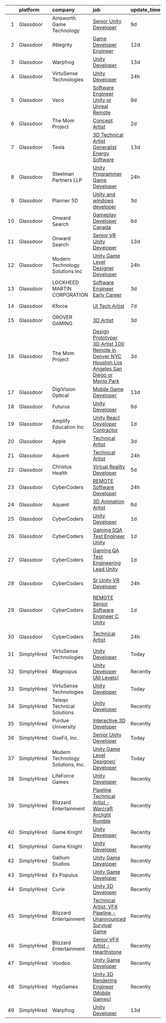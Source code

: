 

|    | platform    | company                           | job                                                                                                                                                                                                                                                                                                                                                                                                                                                                                                                                                                                                                                                                                                                                                                                                                                                                                                                                                                                                                                                                                                                                                                                                                                                                                                                                                                                                                                                                              | update_time   | location        |
|---:|:------------|:----------------------------------|:---------------------------------------------------------------------------------------------------------------------------------------------------------------------------------------------------------------------------------------------------------------------------------------------------------------------------------------------------------------------------------------------------------------------------------------------------------------------------------------------------------------------------------------------------------------------------------------------------------------------------------------------------------------------------------------------------------------------------------------------------------------------------------------------------------------------------------------------------------------------------------------------------------------------------------------------------------------------------------------------------------------------------------------------------------------------------------------------------------------------------------------------------------------------------------------------------------------------------------------------------------------------------------------------------------------------------------------------------------------------------------------------------------------------------------------------------------------------------------|:--------------|:----------------|
|  1 | Glassdoor   | Ainsworth Game Technology         | [Senior Unity Developer](https://www.glassdoor.com/partner/jobListing.htm?pos=101&ao=1110586&s=58&guid=00000183b143c702b7312629c440f575&src=GD_JOB_AD&t=SR&vt=w&ea=1&cs=1_fe2362c4&cb=1665126353068&jobListingId=1008165876059&cpc=B1361D5F72E3FDAD&jrtk=3-0-1geok7hs4jooo801-1geok7hssiman800-477143f3dd0e7257--6NYlbfkN0AhTaXticpO8D1EV9nGWUa2G9Nr_0uERllJkF2KKfHsNCNzpXqdouC3bV4_leeykytIDE5WGh8QUOcLPTGoiJb2bdeiG_SYVHL2-ooSc8Uc-RFC3ZddFvsx0jD7zzT3RnC1Hv_FZzodrMN-Gv0UqSFDbVvILI1nIhpEmIP85yYes1Kvgf5mJDTIP724y2RCo0lqIPaAPXcgx6gL-us9M9CYlOoHIANlAoihY-qWn1afbslFbIyDTVAsrxf4N2IsppmxHMtcx2a7_AGPwh3Eyr4Q5gMInBVmeb9RRTCAvgV3KuPvCQNov8S2JioyIZtZvkimN1ADwwBhQEnZMrAiCFkNBEsrkZTbDmMAERGNdj2-UiPHsNsdVOJWUyOeXouLJxv8gkd_qClvDnorUdmJ4N9FaZP_MfMh7YFkltOTypbYiC0oM9pSO5LwyWlDfj5c8H1EWosm4ISKiQrdwxzH_qqKQbE0P7C2cl8_TpLXreWDF5HPQ6mfthr0aHtPEU54ukQFlROWqpzUxw%3D%3D)                                                                                                                                                                                                                                                                                                                                                                                                                                                                                                                                                                                                    | 9d            | Las Vegas, NV   |
|  2 | Glassdoor   | iNtegrity                         | [Game Developer Engineer](https://www.glassdoor.com/partner/jobListing.htm?pos=116&ao=1110586&s=58&guid=00000183b143c702b7312629c440f575&src=GD_JOB_AD&t=SR&vt=w&ea=1&cs=1_b885fbca&cb=1665126353070&jobListingId=1008159960954&cpc=FB7E4A1762AE5BEC&jrtk=3-0-1geok7hs4jooo801-1geok7hssiman800-f007a9b18ce574ec--6NYlbfkN0C7QpSfatUTTt_pWYjh4fmCixpaZixxEgk6WqG2e9JFSn8PLDX21so4BUVMbM-nBKhXCnsv-rU-KWa8GwN08r9GRBZvA-u4nPEN3ApN9XjH4dklJ0WDOBXjYIG8qzdFOyJJJu2JrQ0ClTFCMBeO1lftwTH5oRtbn67DhkAte38942rtH2_WHrwxHWgthMjmqGI0MNR8V6zgHXILCgwTSGy_NCRNnBLDgcXV0_Yz4Y2PHqFZJk43e5zWqMLn0gYuLI4GaEjKM5geeU1Hggma3xwsTk16DlSfnPc0-RyW_wzyD2X4CnlOf02x--cshKSBW3RTgfRALIdzW7ZIguugwKbPEEaMuGeKHKuh9JVjKieJm5uU1ykEKbbDdro1QhMy9e8WdFUqMWOcEpmcyslsh0kqBe9HeoYxuWEBjHBSHAx8eNEjC0JSGBNWjGWa3tJ8jaroCzUNpjVYogSR-YO6L2MZUkqgZv7u46a8EmFRemfi3lLWvHEg2bq6HH8y6zSMCzFT_sK-v7mIs-YTLhSIrhId)                                                                                                                                                                                                                                                                                                                                                                                                                                                                                                                                                                                               | 12d           | Las Vegas, NV   |
|  3 | Glassdoor   | Warpfrog                          | [Unity Developer](https://www.glassdoor.com/partner/jobListing.htm?pos=128&ao=1136043&s=58&guid=00000183b143c702b7312629c440f575&src=GD_JOB_AD&t=SR&vt=w&ea=1&cs=1_795b7674&cb=1665126353072&jobListingId=1008158804784&jrtk=3-0-1geok7hs4jooo801-1geok7hssiman800-dbfbd3c17e81990d-)                                                                                                                                                                                                                                                                                                                                                                                                                                                                                                                                                                                                                                                                                                                                                                                                                                                                                                                                                                                                                                                                                                                                                                                            | 13d           | Remote          |
|  4 | Glassdoor   | VirtuSense Technologies           | [Unity Developer](https://www.glassdoor.com/partner/jobListing.htm?pos=103&ao=1110586&s=58&guid=00000183b143c702b7312629c440f575&src=GD_JOB_AD&t=SR&vt=w&ea=1&cs=1_085989c7&cb=1665126353068&jobListingId=1008189164244&cpc=5EFBB0462F9C6B7A&jrtk=3-0-1geok7hs4jooo801-1geok7hssiman800-e45dbed7ed4141ec--6NYlbfkN0CpTNcpmE4ij7sr_GPl7QJj6yehPG-kupSZfEdlJHm76P8oq5H2fhbLgel7j5US3_82sl-q_ANWdLPrWeqBWKrSDGT4pzCUe3pZs1NF0soA2JxY-DPVRiyNM7VN1R-xtH8-fZi8Rkeqt5C9ALVR8ZPbu6TyBXI3iTb9wmbJ4tEmUM829R_q-A5oROh-JOJ6ptXOMvUILvAuYdcB7wTKsuJaplHSkS30kVN0uYlKu2EvNkfJGEmYfI0FOwPlzhUECiBW-ciYWOZdB2aZs_sWjJPtmlk8HuNaXHLBq-zrGOjnxkldo5q2wFQzPid4UGE4PUb51li2BzD2o5uzjmUt6Lq1aDR0YTSFf4AS9xPrSm1r2RMER2K3VxJYPwm9H0a7zHbJ1-xkk1jESbzoEAjtbd2XmooVlXLeC0N9qrOBYilTvHjTZHdU6jPbvbFfFZxknq_gy7N53UAW21aWkLSQ9Gii6_svYwL0Y6coiAavyovYZGoiHyhYAnNogEZHmiejc4A8-KFm_JkH6A%3D%3D)                                                                                                                                                                                                                                                                                                                                                                                                                                                                                                                                                                                                           | 24h           | Peoria, IL      |
|  5 | Glassdoor   | Vaco                              | [Software Engineer  Unity or Unreal    Remote](https://www.glassdoor.com/partner/jobListing.htm?pos=117&ao=1110586&s=58&guid=00000183b143c702b7312629c440f575&src=GD_JOB_AD&t=SR&vt=w&ea=1&cs=1_954f5634&cb=1665126353070&jobListingId=1008166310854&cpc=8795CF9063CD573D&jrtk=3-0-1geok7hs4jooo801-1geok7hssiman800-ee50aea3bf9d73eb--6NYlbfkN0D_sybMACCpf9B-677oK5j6rPldVB6BlrVvFjO_o-GJZbzuF-qh4PxErFUqfUsv_6v_zg4Jh_aNOevsqh4BYNctc2jwke31oIAS4mPp3jG22yM4bLQ5e10wT1TSjpOm9bEr6JkTGy9Ejg5s422f7zB8n4Fp9QobVLUw0DhwS0ylhkbWi2G0Xgnn8ZnyYM3CzlDBRUzhMCImrc4PEb3siUeE_R3WtTuSqo0pNVHSMYQALn0pi-Hql7HW0SVKqzEYNMXylu_s9pNRtlm_lhnpEEwaff3crhU9Q8eV-R-XEMtfe122goTrcXuM5zpAtUK8xLytBkAADOnMgeXSWiXYyFf_VKvJ1cWcq8Nr41frqVW1amFmLuGZ_2F2mh03NpRjUAIU5StB4rglpAqfS2Zd5r_W3h0QSdul6hNW6vpY4o8AB8T9x9VHOvfO2976KvD-M-s9W55IMS_k1pLlxSnlbcBV1KQDXI9PsyK4xmq1ncDkfHX4aB6WHGF1oBA75jzsn2Z92c05S10SBkNsFqWc-k2g5nee6cd7eEU-fNrpOYybnGvtXecclz6u)                                                                                                                                                                                                                                                                                                                                                                                                                                                                                                                                          | 9d            | Remote          |
|  6 | Glassdoor   | The Mom Project                   | [Concept Artist](https://www.glassdoor.com/partner/jobListing.htm?pos=124&ao=1110586&s=58&guid=00000183b143c702b7312629c440f575&src=GD_JOB_AD&t=SR&vt=w&cs=1_c9edb713&cb=1665126353071&jobListingId=1008184715301&cpc=8795CF9063CD573D&jrtk=3-0-1geok7hs4jooo801-1geok7hssiman800-17233e568e6bdfcc--6NYlbfkN0BDp_epf89aHDQhKpPegNJQ_ldQpEFZQsM9OcONMGxWx6pU56EKHF58QjVdAUvn2gUGYk7cihXgRAL09swMZPYsAyRqyE257yvYbbx13VuAAtV4yYcG-ioGeqEUik5rn4OKCZcWnmopQqHLZFgsYC5yn8wwLxhJLC5NnTcQGuv0Ll9xNNRUp9s429WtTd_ZRXYcorFYWpmW53c2I-RU4Eb35pkpRqgS7Xo0Gcdgg4unU3xVsoe-vBasXgv6St6IdlLRhd2o-jxUaQlirGdg_ha831ic40OhFtNka-TFKRfPF3hpmYEWKCdcGAufiPkBKfBAnxJeCrCXYpTtAZ1VV41C2N0vlrrHKDLiqsZtkNF9MM-SKaPdQUC7Pp1D-B9TXErH-xtC7KUhg2UMBok09fi124u-kFpJgBWn1c3z687ovbSmqh42e4wxl_0yE3RoPTp98CLKaLPJPvs9TRnab_whnENDyJi6oxnqOyvrXKGpZEBuQ3ExvRAShcat9Q3k740BpI-ddzrjoHbb0jJREDHVeEoK4M1yYC6FBJ4XkWrtgCu5-0Vy1gKfeoQMAeRAMLgZuSLRBKgNnw%3D%3D)                                                                                                                                                                                                                                                                                                                                                                                                                                                                                                                                                 | 2d            | Burlingame, CA  |
|  7 | Glassdoor   | Tesla                             | [3D Technical Artist   Generalist  Energy Software](https://www.glassdoor.com/partner/jobListing.htm?pos=111&ao=1110586&s=58&guid=00000183b143c702b7312629c440f575&src=GD_JOB_AD&t=SR&vt=w&cs=1_ef0af9f5&cb=1665126353069&jobListingId=1008157897731&cpc=2CAED5C921A5F994&jrtk=3-0-1geok7hs4jooo801-1geok7hssiman800-526eb1de46a13cfb--6NYlbfkN0BkX03mv_qGbDFMol2YHqLRvzzvm2LmpzMO_FcYL_FtJlnJTzsjtFTdelRG5HbGrIe2PTLamnnGyc0K9IhIzhvtAaA_C3Jn2PnSTYWfi9sxFoDfsz-iPWzSvtbHiGIa1Jep_ls665KD8ZOby9ycty7zaxZQmjF4kAVq6PfQXlakV9DHwUbS9PceTJABORB8mWQgefhl1hkLezbHH_G5cageh9TSR3itfbnuvCwRF2V88PeYfeTrel_g_vOLl_x_Ged9C1oz__iS5O3rfoTqDnHOlZpWV63gcoMQ4OARDaAoGBAWuohvGe_0cqREIn0XNXnuXWgPjI5PVbjWzeb0x_Bl18l-wO8sOWbWWr5wdK4GbHbQ4lHSMnR7MWuFguNnPhLi4tv0qOMTRRsq4AqNHWp2wkgM-QIPVk6pJNhvEx8Fxdq9n97rIURPktGPuP7PrHCsrCiiEQWFzbmkvnwtSwwvK6s9dTzW9fjmipkPxFEHZnERYCkCuF8QiCQxArqJXzmo6st_W1GVpptUgP8DyJhc)                                                                                                                                                                                                                                                                                                                                                                                                                                                                                                                                                                          | 13d           | Palo Alto, CA   |
|  8 | Glassdoor   | Steelman Partners LLP             | [Unity Programmer   Game Developer](https://www.glassdoor.com/partner/jobListing.htm?pos=121&ao=1110586&s=58&guid=00000183b143c702b7312629c440f575&src=GD_JOB_AD&t=SR&vt=w&ea=1&cs=1_1a980a2f&cb=1665126353071&jobListingId=1008188990436&cpc=32EE424DE2B657EB&jrtk=3-0-1geok7hs4jooo801-1geok7hssiman800-42348a7188bba7d0--6NYlbfkN0D0ff9e8Lfwlpl5zGbQmpn59AL71QmFd7VKOAnfyjZzp5sdngV8WPgYe0dov1m7Y2ki2q57UiwC1LVA1nN2OvmdnTQkGpQbwkSX_gQhrdqoG4419WZT85JQibzujfggYi1hJ38hYZHlz7_i7B4rhQbjJdsIVrokIZNAtiiHL53hZMITE8tnj5V1Iy3CdjcjcpfZFrDL8ypG7-Q9BofWmdPml1A9x1Iau9zcbkWN72teOOMxSYBU-IhZZjIDeTC-2QskNaqePL10hetK2zQA-HkYeOs4NVFHTQZDrZhNiWC09eSfd9UYcIWHUAe58QwtCXUxFq1bNSUJmA8_-1bvFN1RHMkHFGyAZXqiS4gKRt9SdksUeB0q7HdhDkFziBGRCJN9fBFkIeBWIYFdAuJxzQQTYEInY65RBEFDMvfPEiEHB5_uU6AwgmSMv9esMLA-EhmFEV0XJgSEWRq2Uw27ti2PnqhKkO9wX9rAQOcQVrXPP7Us00OkGtL5)                                                                                                                                                                                                                                                                                                                                                                                                                                                                                                                                                                                                                     | 24h           | Las Vegas, NV   |
|  9 | Glassdoor   | Planner 5D                        | [Unity and windows developer](https://www.glassdoor.com/partner/jobListing.htm?pos=126&ao=1136043&s=58&guid=00000183b143c702b7312629c440f575&src=GD_JOB_AD&t=SR&vt=w&ea=1&cs=1_99bd2f9e&cb=1665126353072&jobListingId=1008180361206&jrtk=3-0-1geok7hs4jooo801-1geok7hssiman800-b198aae3b1fe69ce-)                                                                                                                                                                                                                                                                                                                                                                                                                                                                                                                                                                                                                                                                                                                                                                                                                                                                                                                                                                                                                                                                                                                                                                                | 3d            | Remote          |
| 10 | Glassdoor   | Onward Search                     | [Gameplay Developer  Canada ](https://www.glassdoor.com/partner/jobListing.htm?pos=125&ao=1110586&s=58&guid=00000183b143c702b7312629c440f575&src=GD_JOB_AD&t=SR&vt=w&cs=1_46837be2&cb=1665126353071&jobListingId=1008173616037&cpc=3BA4CE39D5B5DEF5&jrtk=3-0-1geok7hs4jooo801-1geok7hssiman800-1280f41d26bc0457--6NYlbfkN0B7YoEZZ2QAGDyEGGmBPAUWSHc1Mt3sMCn9FehKcWA3w_U7TW3dCIGRFU2e-f54IzSIOC3ssMZFGYUNeZPZTD1GsZV-Hf9YJWAmC5TflhvvZTf5QjaciADiDeSQkbdHvFMhTGJE_nWiv2bRu0p3aAlpvKTONEF4CiOuFsz4x7j-JsCJdOC3oGaHdltkahqLzgdxSUzR08eLqsNPgXeVBOyUYLjNp9FHoISXQXdVdbW5LhYjYH27c2jXVz57NfHAQBWtqg09EtGjUs2RTW4eH3werrYTEYeSeTJ_57n7nemqL7f4JQRpbZlnTw8SCuLJEnHL__eeZght62a59HqKhY_teczLxB5xdRqjNFUtcT5uJQWwxvIbMsGoumwu4xvXESFvhOFi7A80nndUmWF1z5FS1zcbJnOfeXRim6mOXOP3VPYMD6VM6gasWzmxXkenfDQv64ZuV6z5N9WNsS28dnKe1TZtKSyP_fCMXRqI7JVezrr_vfEc29ozp7aLkRyIZNW6_66gnV5h7FQWCD7LgUcGcAhG9j-0dMqCDoebpiz2B9QQzu2IdE0DlXTVMfcA1Ji01sKevIIABDJhumNvwIphipodLO67iZ7A5Hqamx0nnwP80JlA21rMdPfZQu37VOiMp5_kon4z_iH1nbRIwwLvcG-bVltG89p7mzaE7ijdPksT9tuSYfHn5aJR_b4WDqmLsB3cHnS5HRrmsSX3IKJ5blvfE7xLhZ6diz928AFnzZEbXJgtoYAo8zfP8rbs5thFvI83CTL9Lk5rs55d2gxhkpcbFBlvELdu_ljaR4faZPB3EGkCKMKfabXIbokolGasyoPX4axBgAgdUF3vkm3USKsbeZYCdU22yp9Xq33j46mci2FCMFAUvO-BDLoh9Kf6mzlfm-PFRmETOM5wC7oWQgKNLbWXDf3M0izbINgn7C5cYhJH462cgYg9fE_rFV3lzFrxp4Ocuv6kve71Xeh7mDjUqPpkkFZnnarM6D5TGae0bwpmmuujw1_KEf6V89bllGEYnU_nD7KMRDUS9lxqP8qNjkVtMLs%3D)                                                  | 6d            | Ontario, CA     |
| 11 | Glassdoor   | Onward Search                     | [Senior VR Unity Developer](https://www.glassdoor.com/partner/jobListing.htm?pos=118&ao=1110586&s=58&guid=00000183b143c702b7312629c440f575&src=GD_JOB_AD&t=SR&vt=w&cs=1_df6cfe47&cb=1665126353070&jobListingId=1008157895865&cpc=C4A69CCDBB3B9599&jrtk=3-0-1geok7hs4jooo801-1geok7hssiman800-4bc6412e79000e51--6NYlbfkN0B7YoEZZ2QAGDyEGGmBPAUWSHc1Mt3sMCn9FehKcWA3w_U7TW3dCIGRFU2e-f54IzT4QMpXoncEI5ajbSKD9vWHBn9U421AML4Jc5NpuGfK4jrga4orARLeXZue3MBBt1geROYmyiS5O4MGoUYiYSC84qq0b7Ej96kFYokADAt069CgBiMyX3f-F4K1ubgRUU2lzY7Ksr1ZfcP8Avf_CZXgQO77rs8qFn1GZoQRDmXBSy4Of3vsH20cJbjUrmtf69GMPiYWZ31-s7XNhnmleFK2b3_sB1hodIfJAj95O5kemmLYVcc--Wm84359dduG5EX40yiF7GymwXo1-ooUZFc7WfeCFroUekf-NORn5jrniLdveSLx_KPqeC_A-8Dfq_V_tMA7xy27l4C52lpMw0q8KWa4CrQ6H7l5UKKQ1TJ_zzqcs3EcUO2rHHtaLFaxq2GtcWxhtwYeKwcxx6go95bLvup0jUBeOcSIYZA_rjW3yMEjQdsG7cQ_ItrDANXDPaxjKOkFJbzTGyKiP1vxzhO9eCgVKK1sxvREzkHh5Qq0anB4tgPqPrELGQdwJ--cR-iuGSErUKuskmz1WQnlrzw4jJBFmj10v0YtHBGOzEOfN87XQwWfZce2_t3J6MAS0LPUMN_kmts_JtkbMgCSVPLDZIjQ0XwhnDWFGsCj7-iup6DXYxcS1mGR2DniK2iysgDYqbfs8_11bFG5ouEIL61fjtYoL62SV8rcS3HIF30RZDcVPpeoq3J5rk1zpuqMkwHRDCBCJMrKhpmFXZEhmJXpOJwNTL_KWVpxwaq_kBrCyt8hJEa-0NuNqE5chASlTYkzAkVDhI0-eRPnGXEx65mH3V0u2vLcC_PAZ9N3gG6ac1RHI__uHXUUElsDJZftqf7gWvwhMyZ1y5XKemwjpLoJxkFdpqEwO9y97FvZji9jiJVJF5YWnT3wXUtxjxrxYJhj7imDzGKgUVZCLEoy8ghuJ2ImClA3O8Sjh1UqOhCh5qeBU-Gn5m_AYWSrty73IC8gMpoJBRbnCs353HdmxDeE_cYxUc9ki7MZh_KKouV_vQ%3D%3D)                                      | 13d           | Ontario, CA     |
| 12 | Glassdoor   | Modern Technology Solutions  Inc  | [Unity Game Level Designer  Developer](https://www.glassdoor.com/partner/jobListing.htm?pos=102&ao=1110586&s=58&guid=00000183b143c702b7312629c440f575&src=GD_JOB_AD&t=SR&vt=w&cs=1_523c3fc6&cb=1665126353068&jobListingId=1008189184401&cpc=235F38378B0CF412&jrtk=3-0-1geok7hs4jooo801-1geok7hssiman800-3f68b9500cfb1ed0--6NYlbfkN0C26OT7h5zXl7z1yVTYwN1d43osiYS9hmGqw_eY7i5KFzRWaSyxghJjTLzNEsEWeJiVnM3u9KNtUJUpV2QL-35r-Xd-i0dO1V29A5BrsPO7aawjw_mVUXdIGLCZklIiATQH2NbB6VsmExSvu1y-be1hKd4xXNjllGU-huJUCizVLzDb4mAS5ZAn-TQe6yhBNO73tJ0D_fZdJ_ClX0JF9rLOwGmeHAN1v2A11VXzTfqGye_Im3-05CuDFO4kKJDIGF04pJ2LpPZ8VaPTNskBqtzyiVvKdJ5v-ONQ92WswMN2VpfGWo8-MXFAijn4VIiLBTU0YA_F-iLLxBabK989b2MES2SvyqfKrtGHjhefwIoPYbrLCxSm__w0pks5YvGBrOKaaCAbbm6Mjeg4nrUp3zqeAM37P2oyp2DeWIzioBGy3WM0MmGxGxdneUwWG-_5apRkU-AKdSbcGQ%3D%3D)                                                                                                                                                                                                                                                                                                                                                                                                                                                                                                                                                                                                                                                           | 24h           | Huntsville, AL  |
| 13 | Glassdoor   | LOCKHEED MARTIN CORPORATION       | [Software Engineer   Early Career](https://www.glassdoor.com/partner/jobListing.htm?pos=104&ao=1110586&s=58&guid=00000183b143c702b7312629c440f575&src=GD_JOB_AD&t=SR&vt=w&cs=1_8f5df115&cb=1665126353068&jobListingId=1008182096596&cpc=BA15C3E50D27FFE8&jrtk=3-0-1geok7hs4jooo801-1geok7hssiman800-8ec1592e88164452--6NYlbfkN0BuMqUtaNIakuoGTB-u7I0EvtcrTK1_bHO6_bsORPCvsL7zkQUfIzpY4doIgp_GoHqq1ygvhciE3D0Jf5_A9BvPD0tYvnE4uc6tbTDXyL6vZHNfJTJ1Lx2v4upK5kEO3LX_otOXszZzHc44JPEpMDNbu_AHClktZJQgFxDAyWtfTAGvyHOdTNEZYDr4sB0jLpymn0G7JDTxVHqKG36vz9SMEfFFRjEY1MfmF_wGCANqsjBiFCV0TdGgGegB0cJi8RViVi_DijXaPlcCY10l_eh-MRgAyOM_A9NlUTIEzmDLxvMUOlANYchruYtd-UBOS47SUWHUXy01NDG3bzGGY-eaSKlHU1wEVSxcGug-h_UW3nSHUbOYJtYsu8kkCJOf2kb8Aj9UEcsE0Aehpd_rafbGqtWB7tD0i0bC6hFVp9LQucpXu8YWdaG0NO3jGb3OnaFCQnhfsTqz7weQkRlfob0qkjfA3mOSJtbsFXjaCnzDXQ3fWm35tx5poB6PrZ5tGQonxyfhEUJsmjGnUhdgBJcMEC8REemydmZBzKvGHYXLXnlH24yvPGO09eB1hx4C3q7tuExBJQ0KuM7XEmgbTg69Y2-x_mzQvFWJOuNTaMbeUVx9QeIPBVWs5wUuBkhEZM278cEgBU8m83fAmmWuxf-P)                                                                                                                                                                                                                                                                                                                                                                                                                                                           | 3d            | Orlando, FL     |
| 14 | Glassdoor   | Kforce                            | [UI Tech Artist](https://www.glassdoor.com/partner/jobListing.htm?pos=122&ao=1110586&s=58&guid=00000183b143c702b7312629c440f575&src=GD_JOB_AD&t=SR&vt=w&cs=1_684e148e&cb=1665126353071&jobListingId=1008171475881&cpc=9908D8D4413DBB8A&jrtk=3-0-1geok7hs4jooo801-1geok7hssiman800-8748ed1c41fd3b3d--6NYlbfkN0C5IatSLh_Ak1q39eQQoPIxD737RW9NeiYGvIRXkrLjEBkC4LI6KweFWWPiS1PvvlwxA2m4CamoThoPYW6CxHGLk7ATe_Ty352287DtOcs0O887YIIINEXee3FgfCvQ3FDnHWz5iqrayxNrdw0fILeyuW5zl-9iFm0xlNvjbbxNdTo1uQ2sMGXsO_IX3RapdbrDrWZXbko7L6nnR-jHPAce1OFPpDfe4djg5ZdX-LrZ-8rzEp5-Xu9jVXYn3Y4ynexySXGyZSrR9JV5C3g7YAerUgJfEuwcHJ8HkQWZkbYPuAUfK4Ba642aeArmXCjL0MQVTp2NO3lVyQk_lxrFUhRhC5LNK2IZze4WLzB5OF4AuJcDWLUlhGbTn6ZVofz00X0icFuJjFFnCGNVhuvGuu7cqehRPUUMkOkhhJnoqtVi8Gpmtpl5opJNdO78z1-WQyoiqbBaibyEWAiKdOvV6bh_YP4g17SmYJtxA_Ob8XQAfsto4dXe7mG_e6YySsW4g_NRfMUcclKLVhRNF2UJi08D45I9Lr1f2FqF8gEXokwxtmAV_d1GcTe400pwV4t9AU75BOdvU4FwwbBsYpR6YFkxjsBieXlpgpGI1Kqae_j8nA%3D%3D)                                                                                                                                                                                                                                                                                                                                                                                                                                                                                                                 | 7d            | Redmond, WA     |
| 15 | Glassdoor   | GROVER GAMING                     | [3D Artist](https://www.glassdoor.com/partner/jobListing.htm?pos=127&ao=1136043&s=58&guid=00000183b143c702b7312629c440f575&src=GD_JOB_AD&t=SR&vt=w&ea=1&cs=1_1956902f&cb=1665126353072&jobListingId=1008180916811&jrtk=3-0-1geok7hs4jooo801-1geok7hssiman800-bc2976ef41f2cbc6-)                                                                                                                                                                                                                                                                                                                                                                                                                                                                                                                                                                                                                                                                                                                                                                                                                                                                                                                                                                                                                                                                                                                                                                                                  | 3d            | Greenville, NC  |
| 16 | Glassdoor   | The Mom Project                   | [Design Prototyper 3D Artist  100  Remote in Denver  NYC  Houston  Los Angeles  San Diego  or Menlo Park ](https://www.glassdoor.com/partner/jobListing.htm?pos=113&ao=1110586&s=58&guid=00000183b143c702b7312629c440f575&src=GD_JOB_AD&t=SR&vt=w&cs=1_c74f73f5&cb=1665126353069&jobListingId=1008181252852&cpc=56C4EA4A1A191A49&jrtk=3-0-1geok7hs4jooo801-1geok7hssiman800-b75a57e0cb43b7c7--6NYlbfkN0BDp_epf89aHDQhKpPegNJQ_ldQpEFZQsM9OcONMGxWx6pU56EKHF58QjVdAUvn2gVRRSmtNUrdMIt0WguJSEEBPOKsKR2C8Ys3vG_SHcsVgxrE7Ii6Wx6lac-wtpnvxQU3fXi36FuZ4335X5me-ZUJGRBztrXSe8Qtoe-8E6ifVuQArRLNva7peAAYypL5vv7tJNoE2LbdP46ndiWuwfXemvw9dOqaaCWK_tOxGSdFzA64bLw8jVMjbqgSga8prShDr_G4MEkj4VJPQKGwXVxs-Yx_c3I_8RNHhzq9Ite_shHby7Q4HkifjfndBy7bl--PcSXW3A9peOBZYSvsVYGZpVlYL6Ji2_CEb7fSWEn08KX3-D7BcwvQUupJq-Ul6E4DvAbdNrFUaReosx21_iUTkgKgAeOwq887oc4uEJAx-2ZUdbyOPmGz62UgCn_Bn7FBF105q0U5AYCv7cSJow65dwZH_c_54MfDL_U7mLo0rIyQkSnXTImDlCqTgpszjfeUhO9KyhGlLVg2zPzEfTtr0oP5AE-FEMHF-hiYw0WLYseryJRzvOI19jCfnoRCDNZ2_u-AG625I-Xl9Wao76gZ)                                                                                                                                                                                                                                                                                                                                                                                                                                                   | 3d            | Remote          |
| 17 | Glassdoor   | DigiVision Optical                | [Mobile Game Developer](https://www.glassdoor.com/partner/jobListing.htm?pos=107&ao=1110586&s=58&guid=00000183b143c702b7312629c440f575&src=GD_JOB_AD&t=SR&vt=w&ea=1&cs=1_6059d337&cb=1665126353069&jobListingId=1008158742843&cpc=FAE5E775D180B2FB&jrtk=3-0-1geok7hs4jooo801-1geok7hssiman800-27765e6fb8b255f3--6NYlbfkN0ATI7LIVqGvZwlH83cbuu62NnURcd3MlzZqpgSCmKHueLz4uTPjUmCBIiobqyAkKvNATI8nSFGa17o36XdkbKp0jlISymLqfb9Ca4dDnIYCwdUD9J2RTquMIUkY5_GkX4fM0iaNZjHnxKnPfuO1TR-qgnRmXsuAqAZpebcPZpEV7E_PZZOlIH28gZ111Q4wSVbUNoEw1xe_ho5AECcffqm3-k4uvg6TwefKOP0Zcw2s_ImRW4Tlsm-Or6sjX7HvC5_N4dPQQlJnFl_Hj3wrft-yhRzdkzOWJIvklumToxaqDzu7XLzQ9i9a97o-4nPk5NwvzYkXlMGWDFWP7KCC0V5AB0qF2xBJaxN1YVF6aa9BLtNGlpyIM_62ItiOdadIs0IjUu0CySIlvhVnrRgvYjE5LOc-GWsHMDhke0V24PTbIYCtAWX96XhBrfjtlCMKu1JKNYueftsh_sU02aqsMhULMF6S7bO0Qhj33NKx3WOyd8DNZN8C7nGyRUjWnrOrW4abRfQ1ZVq7gA%3D%3D)                                                                                                                                                                                                                                                                                                                                                                                                                                                                                                                                                                                                     | 13d           | Remote          |
| 18 | Glassdoor   | Futurus                           | [Unity Developer](https://www.glassdoor.com/partner/jobListing.htm?pos=129&ao=1136043&s=58&guid=00000183b143c702b7312629c440f575&src=GD_JOB_AD&t=SR&vt=w&cs=1_f34d8498&cb=1665126353072&jobListingId=1008175937981&jrtk=3-0-1geok7hs4jooo801-1geok7hssiman800-3ccf8b1e031218d9-)                                                                                                                                                                                                                                                                                                                                                                                                                                                                                                                                                                                                                                                                                                                                                                                                                                                                                                                                                                                                                                                                                                                                                                                                 | 6d            | Atlanta, GA     |
| 19 | Glassdoor   | Amplify Education  Inc            | [Unity React Developer  Contractor ](https://www.glassdoor.com/partner/jobListing.htm?pos=130&ao=1136043&s=58&guid=00000183b143c702b7312629c440f575&src=GD_JOB_AD&t=SR&vt=w&cs=1_46d237ad&cb=1665126353072&jobListingId=1008186777137&jrtk=3-0-1geok7hs4jooo801-1geok7hssiman800-ce00ec6a220da3ff-)                                                                                                                                                                                                                                                                                                                                                                                                                                                                                                                                                                                                                                                                                                                                                                                                                                                                                                                                                                                                                                                                                                                                                                              | 1d            | Brooklyn, NY    |
| 20 | Glassdoor   | Apple                             | [Technical Artist](https://www.glassdoor.com/partner/jobListing.htm?pos=106&ao=1110586&s=58&guid=00000183b143c702b7312629c440f575&src=GD_JOB_AD&t=SR&vt=w&cs=1_3effd300&cb=1665126353068&jobListingId=1008182353860&cpc=3BA4CE39D5B5DEF5&jrtk=3-0-1geok7hs4jooo801-1geok7hssiman800-e6afde8b83076230--6NYlbfkN0BvKrLyj5gPmtZO9T8euul8TCxuuKNOtzRJOomxnwSEodTz2Bc-sPZl5OJ9R4TJsNdFOId07KpFLvZe68tycX9B8OKKof12aLHJmNwCm_4k8oy4rM_QHrUVV3KqnD0SXQt1i8nVc7_IzRSxjrOdEVKnQZwrhsQK0TvUm7jyJQhotes_cvZmCbdRSqRP-LBIkYkwLNM72NOqYnxemELImGVAbOflNJVhJ7nbXRuOjL_yKy4wiKcynxNMUuxYj3qrUR2HIOH99U9DPQ7Dt7gl_MxNiqoez5vlocn6wEhB-1TS26V_rI95Zl8v1bIMJotYS_H13IbXbsq5lrEUzChp5_PTr-mxJdrEE_Is79ZnGZVkrLAbm3Yg8ToTQynOJVptmUmZP8hxW8N7Vt9KQME4Vt7OhWPt2fRu5IEtXYieXS_us5DDz5UJO61Nd1nF0-vOTpLSthFEL5b_NPcYPabmqCsI7ugNZaoLe07lZrcT1dubzvgYp6mBijtjVN25XUTmuwXbOJq_JA_XU4y_axPl5GsBim1xzb1kukwEAPIKgbwB5wN8dsA3GXyPuvkTScHorKijBUs5JQqFvC_AiP6K_01x-Kw_ZP9RcWy6J9a5hry3VXiD44ly3B4EPRUrxtlUGkUKdHh4O4kymDWQLqbnIAbBN4D9N6vUMfMjfAOiMIjCJKo0ft7qD-GWjrcdQmd9HzOMj0Kp7iaKTpJEn3gQ7TJEJaALvwZSkITLLCZWDsfAU7u-aBKyKJxWV-I7-aaI52Pp-aC71UKoovcy4A_Bq-tlLwrlwzyLztW8EB1i3H7yQRcF9hM39I_OGDB9Ll6OWBPAZghpACIA6FiaI27OdsGAFcX-Mq9YBll9v82n-PuOeY_0gwT1P7VRSyLrpvgAAye560iXaToj17JpkIJxWTHCwnmRXxWonihH8TuzhBTFIH8Pt20PGiivpImUkOrurt19WY_m1zEuw-8mABfJW7ZxkCCn2St9JCAstAziZLk8n_cl7Z2cb0Xr)                                                                                                           | 3d            | Culver City, CA |
| 21 | Glassdoor   | Aquent                            | [Technical Artist](https://www.glassdoor.com/partner/jobListing.htm?pos=120&ao=1110586&s=58&guid=00000183b143c702b7312629c440f575&src=GD_JOB_AD&t=SR&vt=w&cs=1_26cf9c20&cb=1665126353070&jobListingId=1008190187443&cpc=9908D8D4413DBB8A&jrtk=3-0-1geok7hs4jooo801-1geok7hssiman800-712635e67983addd--6NYlbfkN0DMrcEu7yrtATojKJA7cEzGQ3FdRGWLh0CZQInL4ECGI9gD0Wolx9R2EDT7B77c2cQxjIjqlz8gqDXzQD0nkWuuGfjhF1QkStMitzHagFQyiFV0-hxpJ5IrqYb8V34GbiH7nuhq8VeS82M-y-KkAcn6ehfVi0npSnSywNkEjgV2ouH5EJzji34dYDYpp26X6IKoa4dC_NRkAA9GgsyBkQ3jbxmpRFvYA3GAZ6ZQUwxpILISXYVVXRpVRC1KOWw-oPk_qClovk6z86RxPjIsagoXkJneLhzqpKE9MrYuLr0zNLhQRDx3Jyw4a0DfUjoR9fYle7WkIUpDeF-D5rPoJbwLJ31TZQn9eEz--R22bovzBMp3DHAGnvxsLQNtdI4X9Nqho_c_83b9XTw3YVOK7dkRZtDXgPeBhqqhtsU4k5ma5mG4yXFixCOL8esLEtkGxpL-VFKa60PQg9BuAs6TDeGZZnVdbH8uKPA%3D)                                                                                                                                                                                                                                                                                                                                                                                                                                                                                                                                                                                                                                                             | 24h           | Remote          |
| 22 | Glassdoor   | Christus Health                   | [Virtual Reality Developer](https://www.glassdoor.com/partner/jobListing.htm?pos=109&ao=1110586&s=58&guid=00000183b143c702b7312629c440f575&src=GD_JOB_AD&t=SR&vt=w&cs=1_817c4c98&cb=1665126353069&jobListingId=1008176398593&cpc=56C4EA4A1A191A49&jrtk=3-0-1geok7hs4jooo801-1geok7hssiman800-e33922ebe80efbea--6NYlbfkN0DJ9JRso26i2D4tQcfl1gtFXJkAeNCKWTrBM27lH9GOblpLlfXdLf9Oa44B845qjcc9_IAc34cQrmSlUGhl0ubm8Yg2FZTf9hYwR7_Kt9JzVa8XIQkaz8io1llHMUv5PInJEaOBW-9F2phzdkZ5Yu7x4b5I20W_xtt-23JzHsj5VRnAraQOLpSjjqQ38CENf6xqK5zQE-9HVZc932N-DdkXfdAxflHRac4dr3HhcwqDtAlOv6_-U0Jj-pgzAa92DOllazOOmAA2tSdnaJVqtGWG4gq5vSCyuJZA6nM0shuLQYa_tLVULkGZyHvtdaoOuRCfYD8P6QID00876X09dGWbDNDCYfWZLbJXCp4Vyf-gANcwDzfl5rp7eQl71fLuex342-CpjVF3HwKcVLQnAZgZg6L14prJXhrJXw7Yueae9tWzDXrSoPtjCDRydQmTS7iOmifCmzyMdgJE5NAqNzE3HA3fHu3tfbSA3YV0bNYMg1BCy4IM2ETDIqd-E9KC7kHJ_zCHDiqPdFW1fJPe58dAE2_KoogsTt9J373M5P8Xh0Tuu-uQcbBKSR3zyxe_2AQ%3D)                                                                                                                                                                                                                                                                                                                                                                                                                                                                                                                                                    | 5d            | Irving, TX      |
| 23 | Glassdoor   | CyberCoders                       | [REMOTE Software Developer](https://www.glassdoor.com/partner/jobListing.htm?pos=115&ao=1110586&s=58&guid=00000183b143c702b7312629c440f575&src=GD_JOB_AD&t=SR&vt=w&ea=1&cs=1_7ffae137&cb=1665126353070&jobListingId=1008190927438&cpc=6FC5BA77C9A4CD78&jrtk=3-0-1geok7hs4jooo801-1geok7hssiman800-3da7c19cd6a882ec--6NYlbfkN0CpFJQzrgRR8WqXWK1qKKEqALWJw739KlKqr2H-MSI4eoBlI4EFrmor2FYZMP3muM02T08-2umJJoulisy5X8exR75BXjoT1BP1Sm8DbTAit6inDSDgUhh7wM1gCPupIQZHJsQdDdytVqERo0QbPckkUzVuW7jmdRY8IfhRvDDysC5GQCQb57A8b022jvQ8ZiOKv15LH6ppdsQVJhMl1pOT4WwjDKPduoJDWVmBpXbENX7eCCQrPJmVnmV1zhYPBB8UGyQ_vckHEQWoo9fdBB_F5raxagvDB2UctRG8SPrZiLQ0BpeAXMi41jFMjrTIuWSX2nbCZ7KZG_iwlRfjHGv_ClB3pem4WKr61AtEgEFf04e0Be0Fra13li3S8-o1kAg1_KMPS4vUIGZlWU3t8ociDb5sn-RLeMF0j8oPQa9cWQQKp0OhpPk2SzY_Eexl08fLqoTqE6AMBfi6eH6BJ5QUGi8VTfnqj6VIseblZxnkr9mBEs-b6OYF62lkc1p0KEkHBLjn6cwCSQ5v-2yRsgLxTfWHKHSdEKGbww8eomwkys-njoWKc4HXG3jdDf1Bgl05QtwmXoJfDNHddK3rc-FMQCMbBn26a3udx5v9y_Bze31sovUNIHqbDX31hQQ6k41UsdKlNssUpd2U7eB3Q_Uv9k4qvNwmKqjp6oXRBL378FaWsTAi0cpHrHFFeJA4_mp3NKMNunY_t_xpfDutINvr3I_AwDAsQ3b5RTe7GZdQxlQcPEYkn9sZHQ0KVdYn5WeNO7adlv0bwYFFUVgnLlUErdD_v3l8soM_eyB2uiA-iCi9SPtOmkytY6OA0lENjOYMPeZ2TOmU56Qxv_Wt_tIMNBJdb27lYjuJsbPBHX9vIdPPM9qMfgyQaQdxBiFKvz8YawGUuSuAk1K568yAYiLwh2sMBX_o637Dr84A5raSdX44gQ3PAZkvojbhcvBYqMPjHA8CXKg-PMzwb4Pvyf6DXppSxuD4e6A6uQI-05_mSm2u-u0He8gUKO3M8MFaHCU0jTlMv3cDC7XVU0ndsfB6YFasPTcQ36sBg6DZphNKMJsPWevzTaDXZC8AkhSxO_MuCDdZmAMgSQ%3D%3D) | 24h           | Tampa, FL       |
| 24 | Glassdoor   | Aquent                            | [3D Animation Artist](https://www.glassdoor.com/partner/jobListing.htm?pos=119&ao=1110586&s=58&guid=00000183b143c702b7312629c440f575&src=GD_JOB_AD&t=SR&vt=w&cs=1_92a63637&cb=1665126353070&jobListingId=1008174089695&cpc=C4A69CCDBB3B9599&jrtk=3-0-1geok7hs4jooo801-1geok7hssiman800-4d54b6f5d7d7504a--6NYlbfkN0DMrcEu7yrtATojKJA7cEzGQ3FdRGWLh0CZQInL4ECGI9gD0Wolx9R2v-Aex0-GK04esuCnaHf9YFT6rhvfU-x_QUpa-ngeKFah2rSXaKZeIkhYV_R5a07z8tDS6-0xf_n0LGYfVN_fszWUXMNyOcI37Q62gFmkpVk8_WB2aFD5aC74rZ12lNXJgsw5HBQhdVsvYuep2cuSqbVWtToHQUxRwdN3Kt6vWcs1tUMOcz4rB8ztcfAbMdtUampQ2670gbqnyM_VQT5ueCRUIqb7P6-fLy2JdR_Q3X7FklrRCvzpYaq-5EPp-z4DjVrZJxt0xJsW9o5ueBssQC45IlxmjOJC7uZLqlhStR3FJpCuPG7_jyPjrF8ApnyfhTQdEA1R0xNF1A2yxBghwn6euqOBi9T2pNidP-m_N_7P9jpdEo7po4QQRF57-G4URkVlU67Iuf28e-XEMcTihA%3D%3D)                                                                                                                                                                                                                                                                                                                                                                                                                                                                                                                                                                                                                                                                            | 6d            | San Diego, CA   |
| 25 | Glassdoor   | CyberCoders                       | [Unity Developer](https://www.glassdoor.com/partner/jobListing.htm?pos=105&ao=1110586&s=58&guid=00000183b143c702b7312629c440f575&src=GD_JOB_AD&t=SR&vt=w&ea=1&cs=1_8ac88de9&cb=1665126353068&jobListingId=1008187968410&cpc=32EE424DE2B657EB&jrtk=3-0-1geok7hs4jooo801-1geok7hssiman800-8399c0b8142ce47c--6NYlbfkN0CpFJQzrgRR8WqXWK1qKKEqALWJw739KlKqr2H-MSI4eoBlI4EFrmor2FYZMP3muM0XWsLqOLc1LR0wjCxBW1Iaa3MWGQYAeqiROH-pXSkLf3IEl7LMvaAph0N_ikUL9fbohzD3VFxjB689Ex48Lpj4VqzE9JtNiLb2gW1_THf91zIEucuBgy0tfG99wKuEZTbx9ejfkvEJV2uLZUmsSHfIVz4-TU_R_ekyxM842R0ciq2t5ShkKiHHJbFOWqnM9NwVA46tl-wc2YrIu2_pYzwRwn0EJ2WQEbDDAic0_M5UMnZuXsoHd1zvvRC4unaqFtCkMojuKKs3IeiqtX9Nt9W-zB9_MbIs0XoGP8w4v2-WK9CtmmRIP-TNVY09Nf3tzfeUKFXDnqVzDaoL641L1ysLUBP5Lz6QE_JPOKXlUbN-g7WX-8lMre0WCVaeVzzVPnWWtjZ9Ec6b3ze8maP8OWywqfr-bsbkNcDnHH5RFqzLZ0bgYVVkJJCF8zFuKfRXs4CrK6ravfVaX2TwzZ-9IxGEP8iM1fMxQ9DIuudq8flzFBGo8FXzNFSG88J2pkuQk_PvvFEW81zAS1qNwQirve0kOd_okaXiW6ffsoReMmQORhIOGx6xaSEbIl5yOFYp3ZCPIHhE7g0yzvDeXyNDtb5_u62kTIVhugyvVgsfbUPltJz67LhZhBLZS5po9HvYpZ0mqPseSydQMux-IEneGNQXC5_M488yXzyFmo1p45vSAbXkC6bTtK0yisHLWKup9MRTaMmquPSXCbbx76xOKIeORZeF2Tg4phmBD6RT5Wktw-No62ZIPwfiY7HjG-dhi6KtOrJ3u9HTWF-hP_B4osg-mIfjJ8HPl7DRTKOobdONEFq13HAQvHC2EgEJAxqRYmfZeuSsqm7KidohnfzfShPMjKrtBiO0oCQnJGXI9c_BOe_jFhf76DoC0F4enM7HupMv2T6ORR030YVIJ2vqbm8-2gYjhNhZYoZuGY7Bj6K_wY1RufYxaEFNpM_o4ZCZgASbjr6Hwo9UJyiPOI83MDF6EskfxV6125y3HajjOTdAuQ%3D%3D)                                           | 1d            | Commerce, GA    |
| 26 | Glassdoor   | CyberCoders                       | [Gaming SQA Test Engineer   Unity](https://www.glassdoor.com/partner/jobListing.htm?pos=108&ao=1110586&s=58&guid=00000183b143c702b7312629c440f575&src=GD_JOB_AD&t=SR&vt=w&ea=1&cs=1_0ac6415f&cb=1665126353069&jobListingId=1008187968571&cpc=A65DF3A704A48F9B&jrtk=3-0-1geok7hs4jooo801-1geok7hssiman800-3ced49c3e254920e--6NYlbfkN0CpFJQzrgRR8WqXWK1qKKEqALWJw739KlKqr2H-MSI4eoBlI4EFrmor2FYZMP3muM0XWsLqOLc1LTa0G_eGo6ld8CzOd-5PwNuM6j77UBOYH2pRvVRhwpZDniEeMNJSOSaZP4pZa1sANLhYFvrN18Osg-NQNWTA2XdAkSQqk-BAv9eqkNcTGYa3AYj8rYPOD1jHL7N323TQJ10jAsbbiomXtPxWQzVu7ojSi3djMi6Fnt56EOVescqeKwHosBDulerPewVZA5oqrfNMc-LysyX8wamUjJ-S4o74xj_R0oizf3UDeQqZKU7bl8tBXIQ-OJn0Bdei8Bn5nPubS6m528kLN0mhKKR3_XYg8U4VztNE7vPccSXL6AuMiMUdq-XEtsBcJS7b3bX7p3DHJjTZ29cusBq_e-qzOepYFAu8q4QE4HXwWJpt4VtcAEpLg1NHj7mTkLfkmvdW3jgeijYPSvWIRr1E099CjEFrueCcX4F8jfo7Coil-mAIR38c-zFnRy8jL4W-4J5eawtthP_OKrYl0c1tFxQX1dlCuMjEGLcz2QkOZk2rdjzTv9toly6TQx3bn5-RVdXw217DTyUC2fiHUyJXsl9z4uJ699Dwue2WGos8mvxUC5XFZTz0FyYWxq9pk8Dtc3v9fb5HWotD1_-yC3cvYWeNhHoyFr1yJubTjsu05cq30VmspCfMJhjmpJTP6lkTZa-EFH_yRV0o4YpfY5mTL82l3F-5OQwRqbBwDB2fu3gOJsiSMQ0OioBLBoXobZGPhlafGeOZNL0d0scYpONY8DZanhzou9j3487i67B4Al0hmNtrM270op5LgVmyZd3ww9OLATcy-FLyc4WZkp4Sd4roYXuPOEVh2y89-53K7znYMhwL-or1BlzQJ0O7Ua1cV_wGpBuBfzAM3940N0PU0brOdCFdH8AzDNpbv0HN9pfJmiI_fC6DF2oug0gIkzRGXx4fEfz1w1hYZtr371u0HUqRblXRvHlkhrNZd_kiR7qJUtn4LSVBRjNiS_rVu_21dzAMeZ7zxJc7yan1)                                                      | 1d            | Atlanta, GA     |
| 27 | Glassdoor   | CyberCoders                       | [Gaming QA Test Engineering Lead   Unity](https://www.glassdoor.com/partner/jobListing.htm?pos=110&ao=1110586&s=58&guid=00000183b143c702b7312629c440f575&src=GD_JOB_AD&t=SR&vt=w&ea=1&cs=1_3b6e2f73&cb=1665126353069&jobListingId=1008187968802&cpc=B076152010A3B66C&jrtk=3-0-1geok7hs4jooo801-1geok7hssiman800-7c85022e84d5d8bc--6NYlbfkN0CpFJQzrgRR8WqXWK1qKKEqALWJw739KlKqr2H-MSI4eoBlI4EFrmor2FYZMP3muM0XWsLqOLc1LWqCCVl7x0VeXj8PvpUn_mwbp1n6rewrt34Bv1EXn-upeNRrQG8IWvovFiGzQT79DY8lqe1-kuYNYAa-PaO83y9bQu2UspoPTU29elSz2HApgMbCs6ZY04ljwgKwu1F6qhpQN4wouCb-E1YfRa15-kePtMTYFNMHuZ-5u84R9dlzt-GREABRsENye8WD8m5F5k8hqEqKDXI7L0RhtdzTFVk2t5-Pb7WEbD5TPOkM6oB4tyJFgkIrCrLUnPEJd8WqOpQwdSsHypoJa0KEA9-NIXEKzAmzBbAmDnn68mTMicAlmZ0e2E-zFsNKIOscJO110PekVZFOpU5ZxedQH8ieOCMW4psLWjvoEw4XeNLxeP0IeZeBjU1W5rl8yHYoLB3yt4ayd2mO3LT7_27eS2LxGUvJoVHfBlVpUD7jQXZAnXRMYpvA0sKHPzMs_35SaRLCms8jRdHTnQ5yA6Y-7Y8cnqF_3VWTk99Wc0XEb0r9w12DjDGSE0kI1NQFUYB-UvO8Glw2rdjocUF6jky9i7Y9NhnjpuaFnXec85SaHTnLqyg83R4qS0udYYIaZRBgIt3mXj85Ml1wCbyHh_OjLrg-K30VWDL2P_VH1ljigwkamhWUWOi5tIDKv0KeQOifZjk--T9Nmt334XRQJh8iJrANu7t1DY99CCgnJ_oSbMWLB0ePywBEztFJsuT3mNyrbe5cWJvZLiYScBU2EX-c0OfIn6kKlWlgOZfPGk-BPBrs4AQTTNpG2_LTwxJLMAVV86hXl2W_j0Mq3BuyZfLVBszl-FPtsZCKEckRuP5rbG7nL1C-xYAcGeDT--wJlJyXZLRww-5uKUei_ZZIZrQKDJWltVtlhGjnIWH01w1fap3DcNG3Hpv5qDG35pVDQS1Q5mCit_LALRSoIG1jhJx0PZYC-Yg1RfGNyD6qCPZzJI2SNZpJQn3xfIOWV9FFA-giRQDywV7F1v_-GLtf2T08ohB3zbTtH4xgKHzntIAEmLFIjneN)               | 1d            | Atlanta, GA     |
| 28 | Glassdoor   | CyberCoders                       | [Sr  Unity  VR  Developer](https://www.glassdoor.com/partner/jobListing.htm?pos=112&ao=1110586&s=58&guid=00000183b143c702b7312629c440f575&src=GD_JOB_AD&t=SR&vt=w&ea=1&cs=1_879e6027&cb=1665126353069&jobListingId=1008190928508&cpc=F41FEAB56D215062&jrtk=3-0-1geok7hs4jooo801-1geok7hssiman800-ef2e56ed8070d312--6NYlbfkN0CpFJQzrgRR8WqXWK1qKKEqALWJw739KlKqr2H-MSI4eoBlI4EFrmor2FYZMP3muM02T08-2umJJp0BLW0t0rzB230UITBYk31VvUMaCVChaq4dwWSJkba1sBOtVBvjKtEiUmH5J1Nc4dyRtdA3nkSwvWSq-g-nx4EsRIXYGOXSRpvMYChzP87Ggp8uzKaw-Iuv6Os1N-zBU8NkkEnQAa7_P3mTnyTjJopc3TnOt16FdE5vL7AkN6KmhGdY6NFiVVb8TyBTwN6VCMP6yGRS16H63odbpBQ1WAO0Uqub5xZ0-vsyK6QUzheWKQ-yDeUyBGFhmDBKAOvZIRmdQeSaYDUBBnuXA2P6g1GvaRVTTzvRatYTxobmtuDDtvgYir7hM-MUzhiBqXynMSaEJBKZD55UilhstZri8Ov2fsMaP9fkKsOxRIxO79dMPxqCLdDwrhJvJktCsXPhfSniv_O_79kC3caQEtwelv-kIUmuzAd_dYponX1aSsLNhWtDRM5I_3iOTGoX3dzTmUPr6ZekqrFXP5zFrCeb7aSnfqXDUDP7fXn-A9SGCwhYvEoQYDkPKjqM6FOJdujuvClipIlFAzQPqiFGShTOdQPAK6UGXko6UpbCJTy2ADXbokrY1bmLZAiYjUhZG5h4_GZvJJLQrNPQtSzE4dENgpDl1weTKKMK6UM2asYSRCwC-qWx5FfrNhhQQxxsMdsgzMQ_Yy2m4FyEufq9lkYo6Wn-kKoVeeNS1P1jFh0kPQv5aw1xXVyvK7sGxgUc-uGw4On-ZpW02jAFF2bdpLsOspvRSPxYiZlgaHKHXBQTRxVr27NFN64L7b8hQxXw3qGMhV7hx-jtb6qZMZx8uSHfceSD9B2Co28Nf5QojnmD7iGv4gVcP4GuPGs3duykShMQv5_u7kqZDQOfqndCoPUE_0KeF9c9A6SEVVslX7rLzm13GJNeW68ZxoXVhKJJg3fT5cx2ud6Ear-EoRRVjzY0wgGDU3PxvjOCrq6j52QoBmTsHDP3c_Azp4dAJRmTCNkf9SXV5QvPdzPHR0VysldqRV4E-iBiG5cmrA%3D%3D)                                  | 24h           | Los Angeles, CA |
| 29 | Glassdoor   | CyberCoders                       | [REMOTE   Senior  Software Engineer   C   Unity](https://www.glassdoor.com/partner/jobListing.htm?pos=114&ao=1110586&s=58&guid=00000183b143c702b7312629c440f575&src=GD_JOB_AD&t=SR&vt=w&ea=1&cs=1_729d7c01&cb=1665126353070&jobListingId=1008187968012&cpc=F4EED0218A761C36&jrtk=3-0-1geok7hs4jooo801-1geok7hssiman800-5df4eeca0b893f46--6NYlbfkN0CpFJQzrgRR8WqXWK1qKKEqALWJw739KlKqr2H-MSI4eoBlI4EFrmor2FYZMP3muM0XWsLqOLc1LaHm2caMDARQSP1_DsxmwxshesCYHpu5iGF1sYBqs9o0YH3t0fN8ghKmlNYxljWn4kXbh_EtKA-ShzqWrLID5VgV0HLEf5Ck1hDPJ-itphZ-nNTKKddQzavsvf09yNILclNza1IX4DlGqXEQlKCZu6_Crl0UzFab0eEDdfPa9DZAbMOUOz6b0tktmEYZFIJVso4_oqqo45-_3h8tcO25waaAVl_tZXDCfd7llZkAxFLdn62rGjfOW6UU9x1S_Q4kxAv1jd6U3ahDoBsiOtAifZObAZupXKf_YA0W65wf_uygMNrZtQTEsP1KpPAzBQN_mSRiRLh-iFZqucTsb9kAG_knZhLAOR-UxQ4MZSkzdjWQCNo2ezdtF9A9w86qcjtXnQuTyVcvNCuVQrf4zrorPkMBENCWNHDkBqRD8KqQ6WZ_7ZRliuBj0WZpoBgceOPLFbKv6ADli_mJcPLDsTB8U7LjktxIAeF5I-1mtpKHnTGiTbkGwLL-GVaTuahKivROqBJD5I4Y0ukjaxO0Kvwgs7xc4raWPApauEbSZkh69z-1TfyCRiHbKkv7t6zKaNB8PHX3Jni3uaA0tOPGsTe89lZ4tpUYgS-NF-wsjVbmSFk3oqOnGf39ZzfDlpl5gpyBTl3dg89eROJa4JaxS1ZrNW266DvhA1IN7HTkfP_L8BSNhXPCDLn1ulCJJE33ByVqjbf1_xeBlg9FJ021xAz_QY3rIOQEAPpbu10rD25znlbADsEOXhK67tZCJ5c7m0KFaFBpqVpW6YWmnmsHN5K9NF6RuYGTQ9bzMn77MujczG_LHCEJUPjufP3sx5foyH4GPOk9RsUEFbFUDeyHtzFUv2bgMx0GAJoriaI6pd_yTwS_ZZmDEjyYOGktVAEou5Owcyt-TaUrKqbj0Pq-x4jT7L2h_vfXeY_gwbjXG9gC4rragVqm_edj_iuVfqzHKVuwqczX1mFrBRCGtxaJE0ai9eVRYcacVQ4Skkn1Y0vhrHqb)        | 1d            | Las Vegas, NV   |
| 30 | Glassdoor   | CyberCoders                       | [Technical Artist](https://www.glassdoor.com/partner/jobListing.htm?pos=123&ao=1110586&s=58&guid=00000183b143c702b7312629c440f575&src=GD_JOB_AD&t=SR&vt=w&ea=1&cs=1_cd5f3639&cb=1665126353072&jobListingId=1008190928752&cpc=F41FEAB56D215062&jrtk=3-0-1geok7hs4jooo801-1geok7hssiman800-1eaf098db5029333--6NYlbfkN0CpFJQzrgRR8WqXWK1qKKEqALWJw739KlKqr2H-MSI4eoBlI4EFrmor2FYZMP3muM02T08-2umJJhWW8PPOBLWPvR00Tr9usm_6ehSCYlv0sV45_Nq7wm7SnuOzX70kRWozW9DioW_VLLmylrhGA0TUh-W6aRh3diPzphrwUiG2lkcsx1OYKYQHrQsOKnb8e-7lYI3qh8DMjlC5v0ZNzppVtk8Yvzt5rpNqk45b-dGXgjMnjgpXMPm2zwcDRDFIIZzFqn8u0PGzFjjpMsIHPTOprm-4z9WOaVB_qlTEsZvMdudtpb7hIs_4WGEnm-7cZq7TUYqhUOFfsnql58NL_LqNZwtJwaXOTA_tFMUSMgt9QbNHeEjcCeHkC9IX6iBrFNcvTH9fvqoFIZGclgm-Nw8N6YwOlljfHFMCrAR1k5CZie5CNISiCG9KE9Ip5H0HbzaWpmIUnxOhXVIQ6Eq68qg8tdYCBlZD7TEyzuLGYqJ9gOTrxridti77v5fhVF1l0h1POG3-NcO6lXRH-1vAUh9dOopwufEClz5B0E5_9GuEZVUadKPXd5EyxrQ0q9AOYE86ZkJViWsvBtxMoGsHup1xwkENHtI5UXFwIMMi2FsHN6g8IxbdYOz0bJwGXewKLD3bYkMYahG6R5VXsnNCfzduqRguNpj1pL9dunbP08HeJrsa6ju-tq50TuibaR90moGskBPFoZzyesyQJZzljHgKHlRJB4AS_UiiCIOM5sTWIYXlFN1OcxzZlC3iFBY2ix4mZiv2MsYcDlhhQSIkXcvSOoZrf0Gg1D7fVoqiyNa9zv2jeRVaezFKmWOXXFzOVqROC8TL7B52y45oyxFsoOAWMdmij2mddEgTsrBwJD0V3b6uW5Z0G11elLujD7wDFI2bkj9u52GBFMwh6C38yK_xyCXiou63NPQQk8zUP5j7nPlroZcsXG1-I4nngOpXZcpaygt4gvFqNdR--CB93xn_TdTEULxLGwZpByp7ZgNJUC7GoBi7XxKbBt9Ar27dCpV27t5VY8ZXUPHI9NmnZRiIayKx636e6Iz1f6vKf8Hbsg%3D%3D)                                          | 24h           | Los Angeles, CA |
| 31 | SimplyHired | VirtuSense Technologies           | [Unity Developer](https://www.simplyhired.com/job/lh_cgsMIEAucPlpPoaVG613_Wado1ZTq40I0jpsfaON_69qhjumU-Q?q=unity+developer)                                                                                                                                                                                                                                                                                                                                                                                                                                                                                                                                                                                                                                                                                                                                                                                                                                                                                                                                                                                                                                                                                                                                                                                                                                                                                                                                                      | Today         | Peoria, IL      |
| 32 | SimplyHired | Magnopus                          | [Unity Developer (All Levels)](https://www.simplyhired.com/job/vPypX05jFCjXy9ymS1tlMhP8Zpx81wwzBDbU2anSTS_WypcGgAQCYg?q=unity+developer)                                                                                                                                                                                                                                                                                                                                                                                                                                                                                                                                                                                                                                                                                                                                                                                                                                                                                                                                                                                                                                                                                                                                                                                                                                                                                                                                         | Recently      | Los Angeles, CA |
| 33 | SimplyHired | VirtuSense Technologies           | [Unity Developer](https://www.simplyhired.com/job/lh_cgsMIEAucPlpPoaVG613_Wado1ZTq40I0jpsfaON_69qhjumU-Q?q=unity+developer)                                                                                                                                                                                                                                                                                                                                                                                                                                                                                                                                                                                                                                                                                                                                                                                                                                                                                                                                                                                                                                                                                                                                                                                                                                                                                                                                                      | Today         | Peoria, IL      |
| 34 | SimplyHired | Teleqo Technical Solutions        | [Unity Developer](https://www.simplyhired.com/job/HR-NRiHzychiYvpM9nGjtgg9AgwtvWrnRYrDv5PAfxbLLGr361j25w?q=unity+developer)                                                                                                                                                                                                                                                                                                                                                                                                                                                                                                                                                                                                                                                                                                                                                                                                                                                                                                                                                                                                                                                                                                                                                                                                                                                                                                                                                      | Recently      | Remote          |
| 35 | SimplyHired | Purdue University                 | [Interactive 3D Developer](https://www.simplyhired.com/job/V76HiP4xnvRBBT6K-n3_Aj63UnWdSszyw3n14uNA9KGovlsslfuQvw?q=unity+developer)                                                                                                                                                                                                                                                                                                                                                                                                                                                                                                                                                                                                                                                                                                                                                                                                                                                                                                                                                                                                                                                                                                                                                                                                                                                                                                                                             | Recently      | Hammond, IN     |
| 36 | SimplyHired | OxeFit, Inc.                      | [Senior Unity Developer](https://www.simplyhired.com/job/g1zt_ETqp7k6HKF9piwtC8rX2lE_7ruLoG5qEk3H6gCwQRmYjDHKzQ?q=unity+developer)                                                                                                                                                                                                                                                                                                                                                                                                                                                                                                                                                                                                                                                                                                                                                                                                                                                                                                                                                                                                                                                                                                                                                                                                                                                                                                                                               | Today         | Plano, TX       |
| 37 | SimplyHired | Modern Technology Solutions, Inc. | [Unity Game Level Designer/ Developer](https://www.simplyhired.com/job/Dg0P6a-XWQ6v-6LcvilRvfosRP_uzwmey6J33IZMYAv3gDzg-2KL9w?q=unity+developer)                                                                                                                                                                                                                                                                                                                                                                                                                                                                                                                                                                                                                                                                                                                                                                                                                                                                                                                                                                                                                                                                                                                                                                                                                                                                                                                                 | Today         | Huntsville, AL  |
| 38 | SimplyHired | LifeForce Games                   | [Unity Developer](https://www.simplyhired.com/job/dFW_Cx0buCkuTrEeImMtPzlC8r-IA-syFR6ywJMzuBFSwMmeERweDQ?q=unity+developer)                                                                                                                                                                                                                                                                                                                                                                                                                                                                                                                                                                                                                                                                                                                                                                                                                                                                                                                                                                                                                                                                                                                                                                                                                                                                                                                                                      | Recently      | San Diego, CA   |
| 39 | SimplyHired | Blizzard Entertainment            | [Pipeline Technical Artist - Warcraft Arclight Rumble](https://www.simplyhired.com/job/zvZ0g3W7YM-S1r1Gklb65jsViDiphOKA6Wm7VgGgj8cYQYAk1UeFeg?q=unity+developer)                                                                                                                                                                                                                                                                                                                                                                                                                                                                                                                                                                                                                                                                                                                                                                                                                                                                                                                                                                                                                                                                                                                                                                                                                                                                                                                 | Recently      | Irvine, CA      |
| 40 | SimplyHired | Game Knight                       | [Unity Developer](https://www.simplyhired.com/job/TPCXx7J4ThFMPYooV0uo104Ok8Dxfe42kioQh-km8u8BHfk4_xf0xQ?q=unity+developer)                                                                                                                                                                                                                                                                                                                                                                                                                                                                                                                                                                                                                                                                                                                                                                                                                                                                                                                                                                                                                                                                                                                                                                                                                                                                                                                                                      | Recently      | Remote          |
| 41 | SimplyHired | Game Knight                       | [Unity Developer](https://www.simplyhired.com/job/TPCXx7J4ThFMPYooV0uo104Ok8Dxfe42kioQh-km8u8BHfk4_xf0xQ?q=unity+developer)                                                                                                                                                                                                                                                                                                                                                                                                                                                                                                                                                                                                                                                                                                                                                                                                                                                                                                                                                                                                                                                                                                                                                                                                                                                                                                                                                      | Recently      | Remote          |
| 42 | SimplyHired | Gallium Studios                   | [Unity Game Developer](https://www.simplyhired.com/job/XTc3xzAM0S6mk_6sJz5r8GyKaH4Q5BIrCfUAShXBWDWYs1QosvJqjA?q=unity+developer)                                                                                                                                                                                                                                                                                                                                                                                                                                                                                                                                                                                                                                                                                                                                                                                                                                                                                                                                                                                                                                                                                                                                                                                                                                                                                                                                                 | Recently      | Remote          |
| 43 | SimplyHired | Ex Populus                        | [Unity Game Developer](https://www.simplyhired.com/job/kixPF0Chv28ZsqivZGEdGm-8dLSw06Fi2pxSrWO6vE3z37Vvt7pKyQ?q=unity+developer)                                                                                                                                                                                                                                                                                                                                                                                                                                                                                                                                                                                                                                                                                                                                                                                                                                                                                                                                                                                                                                                                                                                                                                                                                                                                                                                                                 | Recently      | Remote          |
| 44 | SimplyHired | Curie                             | [Unity 3D Developer](https://www.simplyhired.com/job/nZ2Ym30ykgJCOuKOjDUvIuHGfuJWRhVKs8xgfTdLiMfzh2fdPaP2Ug?q=unity+developer)                                                                                                                                                                                                                                                                                                                                                                                                                                                                                                                                                                                                                                                                                                                                                                                                                                                                                                                                                                                                                                                                                                                                                                                                                                                                                                                                                   | Recently      | Remote          |
| 45 | SimplyHired | Blizzard Entertainment            | [Technical Artist: VFX Pipeline - Unannounced Survival Game](https://www.simplyhired.com/job/LjBYXeLA-0AxbmaC_Dh8JjcU3tj0mP9A7-gFBd5X7Pw0qOUAh1F8tg?q=unity+developer)                                                                                                                                                                                                                                                                                                                                                                                                                                                                                                                                                                                                                                                                                                                                                                                                                                                                                                                                                                                                                                                                                                                                                                                                                                                                                                           | Recently      | Irvine, CA      |
| 46 | SimplyHired | Blizzard Entertainment            | [Senior VFX Artist - Hearthstone](https://www.simplyhired.com/job/npzx9Srzh2nXb282llyE7B1XTbu3nGO2QQfd8rYbVSIH0uXj-hjJhQ?q=unity+developer)                                                                                                                                                                                                                                                                                                                                                                                                                                                                                                                                                                                                                                                                                                                                                                                                                                                                                                                                                                                                                                                                                                                                                                                                                                                                                                                                      | Recently      | Irvine, CA      |
| 47 | SimplyHired | Voodoo                            | [Unity Game Developer](https://www.simplyhired.com/job/NLFQkH33HD_35Ds9kXakUpzo0YFJySLM-k9B6PMS8pvyK5pcffPR_g?q=unity+developer)                                                                                                                                                                                                                                                                                                                                                                                                                                                                                                                                                                                                                                                                                                                                                                                                                                                                                                                                                                                                                                                                                                                                                                                                                                                                                                                                                 | Recently      | Remote          |
| 48 | SimplyHired | HypGames                          | [Unity 3D Rendering Engineer (Mobile Games)](https://www.simplyhired.com/job/XQMfzIdOdx5MhXs5bAtQ8BjRMYLzQ6HgiDNbD26lTt_upI-JGbPgDw?q=unity+developer)                                                                                                                                                                                                                                                                                                                                                                                                                                                                                                                                                                                                                                                                                                                                                                                                                                                                                                                                                                                                                                                                                                                                                                                                                                                                                                                           | Recently      | United States   |
| 49 | SimplyHired | Warpfrog                          | [Unity Developer](https://www.simplyhired.com/job/hHKBP_33oaCtKzZPNYFGJbopE3N2tSvx08n9OIkcQxmI23DvKrXkRQ?q=unity+developer)                                                                                                                                                                                                                                                                                                                                                                                                                                                                                                                                                                                                                                                                                                                                                                                                                                                                                                                                                                                                                                                                                                                                                                                                                                                                                                                                                      | 13d           | Remote          |